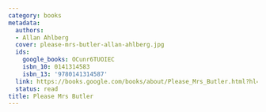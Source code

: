 ```yaml
---
category: books
metadata:
  authors:
  - Allan Ahlberg
  cover: please-mrs-butler-allan-ahlberg.jpg
  ids:
    google_books: OCunr6TUOIEC
    isbn_10: 0141314583
    isbn_13: '9780141314587'
  link: https://books.google.com/books/about/Please_Mrs_Butler.html?hl=&id=OCunr6TUOIEC
  status: read
title: Please Mrs Butler
---
```

